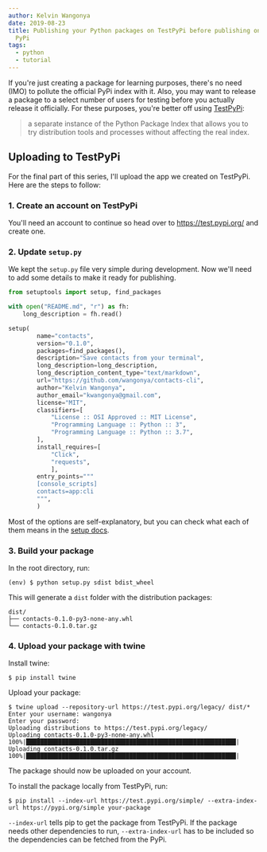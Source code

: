 ```yaml
---
author: Kelvin Wangonya
date: 2019-08-23
title: Publishing your Python packages on TestPyPi before publishing on
  PyPi
tags:
  - python
  - tutorial
---
```


If you're just creating a package for learning purposes, there's no
need (IMO) to pollute the official PyPi index with it. Also, you may
want to release a package to a select number of users for testing before
you actually release it officially. For these purposes, you're better
off using [TestPyPi](https://test.pypi.org/):

> a separate instance of the Python Package Index that allows you to try
> distribution tools and processes without affecting the real index.

## Uploading to TestPyPi

For the final part of this series, I'll upload the app we created on
TestPyPi. Here are the steps to follow:

### 1. Create an account on TestPyPi

You'll need an account to continue so head over to
<https://test.pypi.org/> and create one.

### 2. Update `setup.py`

We kept the `setup.py` file very simple during development.
Now we'll need to add some details to make it ready for publishing.

```python
from setuptools import setup, find_packages

with open("README.md", "r") as fh:
    long_description = fh.read()

setup(
        name="contacts",
        version="0.1.0",
        packages=find_packages(),
        description="Save contacts from your terminal",
        long_description=long_description,
        long_description_content_type="text/markdown",
        url="https://github.com/wangonya/contacts-cli",
        author="Kelvin Wangonya",
        author_email="kwangonya@gmail.com",
        license="MIT",
        classifiers=[
            "License :: OSI Approved :: MIT License",
            "Programming Language :: Python :: 3",
            "Programming Language :: Python :: 3.7",
        ],
        install_requires=[
            "Click",
            "requests",
            ],
        entry_points="""
        [console_scripts]
        contacts=app:cli
        """,
        )
```

Most of the options are self-explanatory, but you can check what each of
them means in the [setup
docs](https://setuptools.readthedocs.io/en/latest/setuptools.html#new-and-changed-setup-keywords).

### 3. Build your package

In the root directory, run:

```shell
(env) $ python setup.py sdist bdist_wheel
```

This will generate a `dist` folder with the distribution
packages:

```shell
dist/
├── contacts-0.1.0-py3-none-any.whl
└── contacts-0.1.0.tar.gz
```

### 4. Upload your package with twine

Install twine:

```shell
$ pip install twine
```

Upload your package:

```shell
$ twine upload --repository-url https://test.pypi.org/legacy/ dist/*
Enter your username: wangonya
Enter your password:
Uploading distributions to https://test.pypi.org/legacy/
Uploading contacts-0.1.0-py3-none-any.whl
100%|███████████████████████████████████████████████████████████|
Uploading contacts-0.1.0.tar.gz
100%|███████████████████████████████████████████████████████████|
```

The package should now be uploaded on your account.

To install the package locally from TestPyPi, run:

```shell
$ pip install --index-url https://test.pypi.org/simple/ --extra-index-url https://pypi.org/simple your-package
```

`--index-url` tells pip to get the package from TestPyPi. If
the package needs other dependencies to run,
`--extra-index-url` has to be included so the dependencies
can be fetched from the PyPi.
